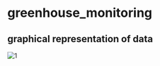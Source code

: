 # greenhouse_monitoring
## graphical representation of data
![1](https://user-images.githubusercontent.com/73836613/180661213-2345ac58-aec1-440d-88ef-629b268f6297.jpeg)
